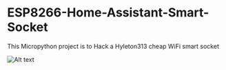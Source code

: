 # ESP8266-Home-Assistant-Smart-Socket
This Micropython project is to Hack a Hyleton313 cheap WiFi smart socket

![Alt text](/resources/IMG_0265.JPG|width=300)

